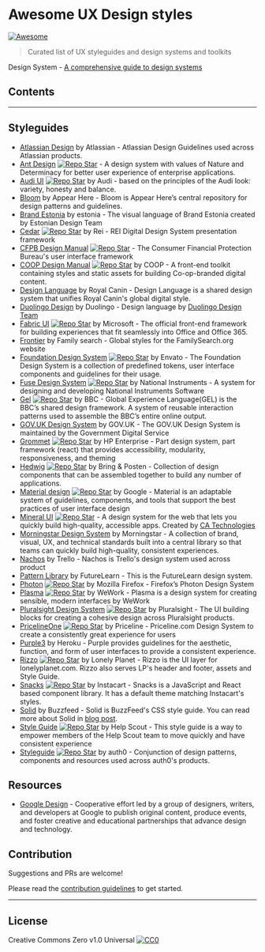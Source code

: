 # Awesome UX Design styles

[![Awesome](https://awesome.re/badge.svg)](https://awesome.re)

> Curated list of UX styleguides and design systems and toolkits

Design System - [A comprehensive guide to design systems](https://www.invisionapp.com/inside-design/guide-to-design-systems/)

## Contents

<!-- toc -->

<!-- tocstop -->

---

## Styleguides

-   [Atlassian Design](https://atlassian.design/) by Atlassian - Atlassian Design Guidelines used across Atlassian products.
-   [Ant Design](https://ant.design/) [![Repo Star](https://img.shields.io/github/stars/ant-design/ant-design.svg?label=&style=social)](https://github.com/ant-design/ant-design/) - A design system with values of Nature and Determinacy for better user experience of enterprise applications.
-   [Audi UI](https://www.audi.com/ci/en/guides/user-interface/introduction.html) [![Repo Star](https://img.shields.io/github/stars/audi/audi-ui.svg?label=&style=social)](https://github.com/audi/audi-ui) by Audi - based on the principles of the Audi look: variety, honesty and balance.
-   [Bloom](http://bloom.appearhere.co.uk/) by Appear Here - Bloom is Appear Here’s central repository for design patterns and guidelines.
-   [Brand Estonia](https://brand.estonia.ee/) by estonia - The visual language of Brand Estonia created by Estonian Design Team
-   [Cedar](http://rei.github.io/rei-cedar/) [![Repo Star](https://img.shields.io/github/stars/rei/rei-cedar.svg?label=&style=social)](https://github.com/rei/rei-cedar) by Rei - REI Digital Design System presentation framework
-   [CFPB Design Manual](https://cfpb.github.io/design-manual/) [![Repo Star](https://img.shields.io/github/stars/cfpb/capital-framework.svg?label=&style=social)](https://github.com/cfpb/capital-framework) - The Consumer Financial Protection Bureau's user interface framework
-   [COOP Design Manual](https://coop-design-system.herokuapp.com/) [![Repo Star](https://img.shields.io/github/stars/coopdigital/coop-frontend-toolkit.svg?label=&style=social)](https://github.com/coopdigital/coop-frontend-toolkit) by COOP - A front-end toolkit containing styles and static assets for building Co-op-branded digital content.
-   [Design Language](http://developer.royalcanin.com/) by Royal Canin - Design Language is a shared design system that unifies Royal Canin's global digital style.
-   [Duolingo Design](https://www.duolingo.com/design/) by Duolingo - Design language by [Duolingo Design Team](https://medium.com/duolingo-design)
-   [Fabric UI](https://developer.microsoft.com/en-us/fabric) [![Repo Star](https://img.shields.io/github/stars/OfficeDev/office-ui-fabric-core.svg?label=&style=social)](https://github.com/OfficeDev/office-ui-fabric-core) by Microsoft - The official front-end framework for building experiences that fit seamlessly into Office and Office 365.
-   [Frontier](https://www.familysearch.org/frontier/styleguide/) by Family search - Global styles for the FamilySearch.org website
-   [Foundation Design System](https://envato.github.io/foundation-design-system/) [![Repo Star](https://img.shields.io/github/stars/envato/foundation-design-system-tokens.svg?label=&style=social)](https://github.com/envato/foundation-design-system-tokens) by Envato - The Foundation Design System is a collection of predefined tokens, user interface components and guidelines for their usage.
-   [Fuse Design System](https://ni.github.io/design-system/) [![Repo Star](https://img.shields.io/github/stars/ni/design-system.svg?label=&style=social)](https://github.com/ni/design-system) by National Instruments - A system for designing and developing National Instruments Software
-   [Gel](http://www.bbc.co.uk/gel/) [![Repo Star](https://img.shields.io/github/stars/bbc/gel-foundations.svg?label=&style=social)](https://github.com/bbc/gel-foundations) by BBC - Global Experience Language(GEL) is the BBC’s shared design framework. A system of reusable interaction patterns used to assemble the BBC’s entire online output.
-   [GOV.UK Design System](https://design-system.service.gov.uk/) by GOV.UK - The GOV.UK Design System is maintained by the Government Digital Service
-   [Grommet](https://v2.grommet.io/) [![Repo Star](https://img.shields.io/github/stars/grommet/grommet.svg?label=&style=social)](https://github.com/grommet/grommet) by HP Enterprise - Part design system, part framework (react) that provides accessibility, modularity, responsiveness, and theming
-   [Hedwig](https://hedwig-docs.herokuapp.com) [![Repo Star](https://img.shields.io/github/stars/bring/hedwig.svg?label=&style=social)](https://github.com/bring/hedwig) by Bring & Posten - Collection of design components that can be assembled together to build any number of applications.
-   [Material design](https://material.io/design) [![Repo Star](https://img.shields.io/github/stars/mui-org/material-ui.svg?label=&style=social)](https://github.com/mui-org/material-ui) by Google - Material is an adaptable system of guidelines, components, and tools that support the best practices of user interface design
-   [Mineral UI](https://mineral-ui.com/) [![Repo Star](https://img.shields.io/github/stars/mineral-ui/mineral-ui.svg?label=&style=social)](https://github.com/mineral-ui/mineral-ui) - A design system for the web that lets you quickly build high-quality, accessible apps. Created by [CA Technologies](https://www.ca.com)
-   [Morningstar Design System](http://designsystem.morningstar.com/) by Morningstar - A collection of brand, visual, UX, and technical standards built into a central library so that teams can quickly build high-quality, consistent experiences.
-   [Nachos](https://design.trello.com/) by Trello - Nachos is Trello's design system used across product
-   [Pattern Library](https://www.futurelearn.com/pattern-library) by FutureLearn - This is the FutureLearn design system.
-   [Photon](https://design.firefox.com/photon/) [![Repo Star](https://img.shields.io/github/stars/FirefoxUX/photon.svg?label=&style=social)](https://github.com/FirefoxUX/photon) by Mozilla Firefox - Firefox’s Photon Design System
-   [Plasma](http://plasma.guide/) [![Repo Star](https://img.shields.io/github/stars/wework/plasma.svg?label=&style=social)](https://github.com/wework/plasma) by WeWork - Plasma is a design system for creating sensible, modern interfaces by WeWork
-   [Pluralsight Design System](https://design-system.pluralsight.com/) [![Repo Star](https://img.shields.io/github/stars/pluralsight/design-system.svg?label=&style=social)](https://github.com/pluralsight/design-system) by Pluralsight - The UI building blocks for creating a cohesive design across Pluralsight products.
-   [PricelineOne](https://pricelinelabs.github.io/design-system/) [![Repo Star](https://img.shields.io/github/stars/pricelinelabs/design-system.svg?label=&style=social)](https://github.com/pricelinelabs/design-system/) by Priceline - Priceline.com Design System to create a consistently great experience for users
-   [Purple3](https://design.herokai.com/purple3) by Heroku - Purple provides guidelines for the aesthetic, function, and form of user interfaces to provide a consistent experience.
-   [Rizzo](https://rizzo.lonelyplanet.com/styleguide/) [![Repo Star](https://img.shields.io/github/stars/lonelyplanet/rizzo.svg?label=&style=social)](https://github.com/lonelyplanet/rizzo) by Lonely Planet - Rizzo is the UI layer for lonelyplanet.com. Rizzo also serves LP's header and footer, assets and Style Guide.
-   [Snacks](https://instacart.github.io/Snacks/) [![Repo Star](https://img.shields.io/github/stars/instacart/Snacks.svg?label=&style=social)](https://github.com/instacart/Snacks) by Instacart - Snacks is a JavaScript and React based component library. It has a default theme matching Instacart's styles.
-   [Solid](https://solid.buzzfeed.com/) by Buzzfeed - Solid is BuzzFeed's CSS style guide. You can read more about Solid in [blog post](https://medium.com/buzzfeed-design/introducing-solid-1c16b1bf4868#.b8sqi9a73).
-   [Style Guide](http://style.helpscout.com/) [![Repo Star](https://img.shields.io/github/stars/helpscout/seed-base.svg?label=&style=social)](https://github.com/helpscout/seed-base) by Help Scout - This style guide is a way to empower members of the Help Scout team to move quickly and have consistent experience
-   [Styleguide](https://styleguide.auth0.com/) [![Repo Star](https://img.shields.io/github/stars/auth0/styleguide.svg?label=&style=social)](https://github.com/auth0/styleguide) by auth0 - Conjunction of design patterns, components and resources used across auth0's products.

## Resources

-   [Google Design](https://design.google/) - Cooperative effort led by a group of designers, writers, and developers at Google to publish original content, produce events, and foster creative and educational partnerships that advance design and technology.

## Contribution

Suggestions and PRs are welcome!

Please read the [contribution guidelines](CONTRIBUTING.md) to get started.

---

## License

Creative Commons Zero v1.0 Universal
[![CC0](http://mirrors.creativecommons.org/presskit/buttons/88x31/svg/cc-zero.svg)](https://creativecommons.org/publicdomain/zero/1.0/)
